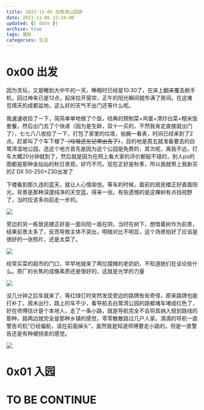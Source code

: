 ```yaml
---
title: 2023-11-05 白鹭湾公园游
date: 2023-11-06 22:34:00
updated: {{ date }}
archive: true
tags: 摄影
categories: 生活
---
```




# 0x00 出发

因为贪玩，又是睡到大中午的一天，睁眼时已经是10:30了，在床上翻来覆去刷手机，回过神来已是12点，起床拉开窗帘，正午的阳光瞬间就布满了房间。在这难觅晴天的成都盆地，这么好的天气不出门还等什么呢。

我速速收拾了一下，简简单单地做了个饭，经典的预制菜+鸡蛋+清炒白菜+糙米饭套餐，然后出门去了个快递（因为是生鲜，双十一买的，不然我肯定直接就出门了），七七八八收拾了一下，打包了家里的垃圾，抬腕一看表，时间已经来到了2点。赶紧叫了个车下楼了~~（垃圾还忘记带出去了）~~，目的地是周五就准备要去的白鹭湾湿地公园，选这个地方首先是因为这个公园是免费的，其次呢，离我不远，打车大概20分钟就到了，然后就是因为在网上看大家的评价都挺不错的，别人po的图都是那种金灿灿的秋日景观，好巧不巧，现在正好是秋季，所以我就带上我新买的Z DX 50-250+Z30出发了

下楼看到那久违的蓝天，就让人心情愉悦。等车的时候，面前的居民楼正好直面阳光，背景是那种深邃纯净的天空蓝，得来一张。有些遗憾的是这棵树有点挡视野了，当时应该多向前走一步的。

![](https://gcore.jsdelivr.net/gh/GoooForward/picture@main/note-image/Z30_0611.jpg)

旁边的另一栋居民楼正好是一面向阳一面在阴，当时在树下，想借着树作为前景，结果前景太多了，反而导致主体不突出，明暗对比不明显，这个场景拍好了应该是很好的一张照片，还是太菜了。

![](https://gcore.jsdelivr.net/gh/GoooForward/picture@main/note-image/Z30_0627.jpg)

经常买菜的超市的门口，早早地就来了两位摆摊的老奶奶，不知道她们在谈论些什么。原厂的长焦的成像素质还是很好的，这就是光学的力量

![](https://gcore.jsdelivr.net/gh/GoooForward/picture@main/note-image/Z30_0639.jpg)

没几分钟之后车就来了，等红绿灯时突然发现旁边的路牌有些奇怪，原来路牌也能打补丁。周末出行，路上的车不少，看导航去白鹭湾公园的路都堵车堵成红色了，好在师傅估计是个本地人，走了一条小路，就是导航完全不会将其纳入规划路线的那种，路两边就完全是那种乡镇的感觉，零零散散路过几户人家。滴滴的导航一直警告司机“已经偏航，请在前面掉头”，虽然我是知道师傅要走小路的，但是一直警告还是有种被拐卖的感觉。

![](https://gcore.jsdelivr.net/gh/GoooForward/picture@main/note-image/Z30_0645.jpg)



# 0x01 入园





# TO BE CONTINUE

